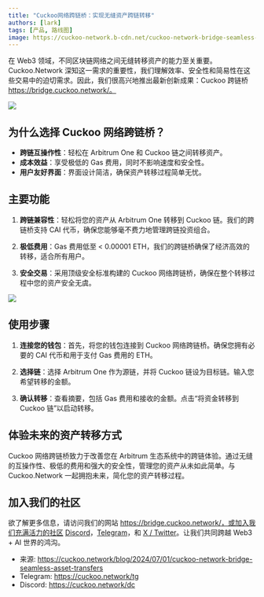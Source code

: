 ```yaml
---
title: "Cuckoo网络跨链桥：实现无缝资产跨链转移"
authors: [lark]
tags: [产品, 路线图]
image: https://cuckoo-network.b-cdn.net/cuckoo-network-bridge-seamless-asset-transfers.webp
---
```


在 Web3 领域，不同区块链网络之间无缝转移资产的能力至关重要。Cuckoo.Network 深知这一需求的重要性，我们理解效率、安全性和简易性在这些交易中的迫切需求。因此，我们很高兴地推出最新创新成果：Cuckoo 跨链桥 https://bridge.cuckoo.network/。

![](https://cuckoo-network.b-cdn.net/cuckoo-network-bridge-seamless-asset-transfers.webp)

## 为什么选择 Cuckoo 网络跨链桥？

- **跨链互操作性**：轻松在 Arbitrum One 和 Cuckoo 链之间转移资产。
- **成本效益**：享受极低的 Gas 费用，同时不影响速度和安全性。
- **用户友好界面**：界面设计简洁，确保资产转移过程简单无忧。

## 主要功能

1. **跨链兼容性**：轻松将您的资产从 Arbitrum One 转移到 Cuckoo 链。我们的跨链桥支持 CAI 代币，确保您能够毫不费力地管理跨链投资组合。

2. **极低费用**：Gas 费用低至 < 0.00001 ETH，我们的跨链桥确保了经济高效的转移，适合所有用户。

3. **安全交易**：采用顶级安全标准构建的 Cuckoo 网络跨链桥，确保在整个转移过程中您的资产安全无虞。

[![](https://cuckoo-network.b-cdn.net/cuckoo-bridge-screenshot.webp)](https://bridge.cuckoo.network/)

## 使用步骤

1. **连接您的钱包**：首先，将您的钱包连接到 Cuckoo 网络跨链桥。确保您拥有必要的 CAI 代币和用于支付 Gas 费用的 ETH。

2. **选择链**：选择 Arbitrum One 作为源链，并将 Cuckoo 链设为目标链。输入您希望转移的金额。

3. **确认转移**：查看摘要，包括 Gas 费用和接收的金额。点击“将资金转移到 Cuckoo 链”以启动转移。

## 体验未来的资产转移方式

Cuckoo 网络跨链桥致力于改善您在 Arbitrum 生态系统中的跨链体验。通过无缝的互操作性、极低的费用和强大的安全性，管理您的资产从未如此简单。与 Cuckoo.Network 一起拥抱未来，简化您的资产转移过程。

## 加入我们的社区

欲了解更多信息，请访问我们的网站 https://bridge.cuckoo.network/，或加入我们充满活力的社区 [Discord](https://cuckoo.network/dc)，[Telegram](https://cuckoo.network/tg)，和 [X / Twitter](https://cuckoo.network/x)。让我们共同跨越 Web3 + AI 世界的鸿沟。

- 来源: https://cuckoo.network/blog/2024/07/01/cuckoo-network-bridge-seamless-asset-transfers
- Telegram: https://cuckoo.network/tg
- Discord: https://cuckoo.network/dc